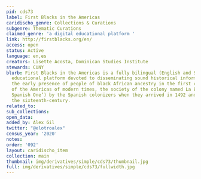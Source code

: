 ```yaml
---
pid: cds73
label: First Blacks in the Americas
caridischo_genre: Collections & Curations
subgenre: Thematic Curations
claimed_genre: 'a digital educational platform '
link: http://firstblacks.org/en/
access: open
status: Active
language: en,es
creators: Lisette Acosta, Dominican Studies Institute
stewards: CUNY
blurb: First Blacks in the Americas is a fully bilingual (English and Spanish) digital
  educational platform devoted to disseminating sound historical information about
  the early presence of people of black African ancestry in the first colonial society
  of the Americas of modern times, the society of the colony named La Española (‘The
  Spanish One’) by the Spanish colonizers when they arrived in 1492 and throughout
  the sixteenth-century.
related_to:
sub_collections:
open_data:
added_by: Alex Gil
twitter: "@elotroalex"
census_year: '2020'
notes:
order: '092'
layout: caridischo_item
collection: main
thumbnail: img/derivatives/simple/cds73/thumbnail.jpg
full: img/derivatives/simple/cds73/fullwidth.jpg
---
```

